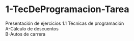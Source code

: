 # 1-TecDeProgramacion-Tarea

Presentación de ejercicios 1.1 Técnicas de programación
<br> A-Cálculo de descuentos
<br> B-Autos de carrera
